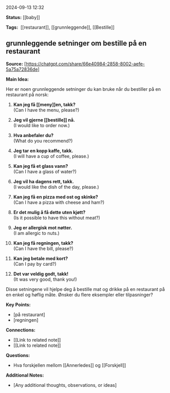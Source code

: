 2024-09-13 12:32

**Status:** [[baby]]

**Tags:**  [[restaurant]], [[grunnleggende]], [[Bestille]]

## grunnleggende setninger om bestille på en restaurant



**Source:** [https://chatgpt.com/share/66e40984-2858-8002-aefe-5a75a72836de]

**Main Idea:** 

Her er noen grunnleggende setninger du kan bruke når du bestiller på en restaurant på norsk:

1. **Kan jeg få [[meny]]en, takk?**  
   (Can I have the menu, please?)

2. **Jeg vil gjerne [[bestille]] nå.**  
   (I would like to order now.)

3. **Hva anbefaler du?**  
   (What do you recommend?)

4. **Jeg tar en kopp kaffe, takk.**  
   (I will have a cup of coffee, please.)

5. **Kan jeg få et glass vann?**  
   (Can I have a glass of water?)

6. **Jeg vil ha dagens rett, takk.**  
   (I would like the dish of the day, please.)

7. **Kan jeg få en pizza med ost og skinke?**  
   (Can I have a pizza with cheese and ham?)

8. **Er det mulig å få dette uten kjøtt?**  
   (Is it possible to have this without meat?)

9. **Jeg er allergisk mot nøtter.**  
   (I am allergic to nuts.)

10. **Kan jeg få regningen, takk?**  
    (Can I have the bill, please?)

11. **Kan jeg betale med kort?**  
    (Can I pay by card?)

12. **Det var veldig godt, takk!**  
    (It was very good, thank you!)

Disse setningene vil hjelpe deg å bestille mat og drikke på en restaurant på en enkel og høflig måte. Ønsker du flere eksempler eller tilpasninger?

**Key Points:**

- [på restaurant]
- [regningen]

**Connections:**

- [[Link to related note]]
- [[Link to related note]]

**Questions:**

- Hva forskjellen mellom [[Annerledes]] og [[Forskjell]]

**Additional Notes:**

- [Any additional thoughts, observations, or ideas]